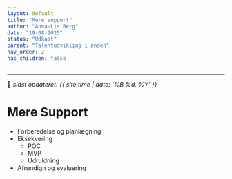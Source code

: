 ```yaml
---
layout: default
title: "Mere support"
author: "Anna-Lis Berg"
date: "19-08-2025"
status: "Udkast" 
parent: "Talentudvikling i anden"
nav_order: 2
has_children: false
---
```

---

📆 _sidst opdateret: {{ site.time | date: '%B %d, %Y' }}_

# Mere Support
- Forberedelse og planlægning
- Eksekvering
  - POC
  - MVP
  - Udruldning 
- Afrundign og evaluering
  
